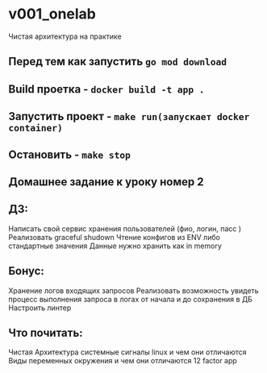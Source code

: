 # v001_onelab
Чистая архитектура на практике

## Перед тем как запустить  `go mod download`  
## Build проетка - `docker build -t app .`
## Запустить проект -  `make run(запускает docker container)`  
## Остановить -  `make stop`

## Домашнее задание к уроку номер 2

## ДЗ:
Написать свой сервис хранения пользователей (фио, логин, пасс )
Реализовать graceful shudown
Чтение конфигов из ENV либо стандартные значения
Данные нужно хранить как in memory
## Бонус:
Хранение логов входящих запросов
Реализовать возможность увидеть процесс выполнения запроса в логах от начала и до сохранения в ДБ
Настроить линтер
## Что почитать:

Чистая Архитектура
системные сигналы linux и чем они отличаются
Виды переменных окружения и чем они отличаются
12 factor app
